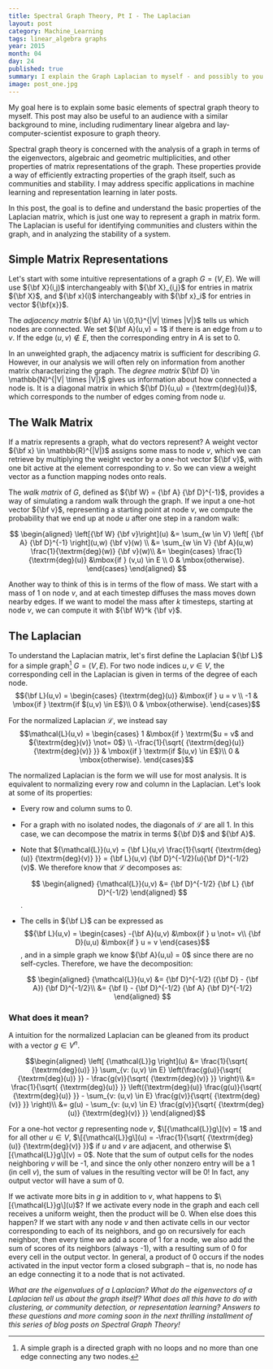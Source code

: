 ```yaml
---
title: Spectral Graph Theory, Pt I - The Laplacian
layout: post
category: Machine_Learning
tags: linear_algebra graphs
year: 2015
month: 04
day: 24
published: true
summary: I explain the Graph Laplacian to myself - and possibly to you!
image: post_one.jpg
---
```


My goal here is to explain some basic elements of spectral graph theory to myself.
This post may also be useful to an audience with a similar background to mine, including rudimentary linear algebra and lay-computer-scientist exposure to graph theory.

Spectral graph theory is concerned with the analysis of a graph in terms
of the eigenvectors, algebraic and geometric multiplicities, and other
properties of matrix representations of the graph.
These properties provide a way of efficiently extracting
properties of the graph itself, such as communities and stability.
I may address specific applications in machine learning and representation learning in later posts.

In this post, the goal is to define and understand the basic properties of the Laplacian matrix, which is just one way to represent a graph in matrix form. The Laplacian is useful for identifying communities and clusters within the graph, and in analyzing the stability of a system.

Simple Matrix Representations
-------------

Let's start with some intuitive representations of a graph $G = (V,E)$.
We will use ${\bf X}(i,j)$ interchangeably with ${\bf X}_{i,j}$ for entries in
matrix ${\bf X}$, and ${\bf x}(i)$ interchangeably with ${\bf x}_i$ for entries in
vector ${\bf{x}}$.

The *adjacency matrix* ${\bf A} \in \{0,1\}^{|V| \times |V|}$ tells us which nodes are connected.
We set ${\bf A}(u,v) = 1$ if there is an edge from $u$ to $v$.
If the edge $(u,v) \not\in E$, then the corresponding entry in $A$ is set to 0.

In an unweighted graph, the adjacency matrix is sufficient for describing $G$.
However, in our analysis we will often rely on information from another matrix characterizing the graph.
The *degree matrix* ${\bf D} \in \mathbb{N}^{|V| \times |V|}$ gives us information about how connected a node is.
It is a diagonal matrix in which ${\bf D}(u,u) = {\textrm{deg}(u)}$, which corresponds to the number of edges coming from node $u$.

The Walk Matrix
-------------

If a matrix represents a graph, what do vectors represent?
A weight vector ${\bf x} \in \mathbb{R}^{|V|}$ assigns some mass to node $v$, which we can retrieve by multiplying the weight vector by a one-hot vector ${\bf v}$, with one bit active at the element corresponding to $v$.
So we can view a weight vector as a function mapping nodes onto reals.

The *walk matrix* of $G$, defined as ${\bf W} = {\bf A} {\bf D}^{-1}$, provides a way of simulating a random walk through the graph.
If we input a one-hot vector ${\bf v}$, representing a starting point at node $v$, we compute the probability that we end up at node $u$ after one step in a random walk:

$$
\begin{aligned}
\left[{\bf W} {\bf v}\right](u) &=  \sum_{w \in V} \left[ {\bf A} {\bf D}^{-1} \right](u,w) {\bf v}(w)  \\
&= \sum_{w \in V} {\bf A}(u,w) \frac{1}{\textrm{deg}(w)} {\bf v}(w)\\
&= \begin{cases}
    \frac{1}{\textrm{deg}(u)} &\mbox{if } (v,u) \in E \\
    0 & \mbox{otherwise}.
\end{cases}
\end{aligned}
$$

Another way to think of this is in terms of the flow of mass.
We start with a mass of 1 on node $v$, and at each timestep diffuses the mass moves down nearby edges.
If we want to model the mass after $k$ timesteps, starting at node $v$, we can compute it with ${\bf W}^k {\bf v}$.

<!-- TODO: Eigenvalues  -->

The Laplacian
-------------

To understand the Laplacian matrix, let's first define the Laplacian ${\bf L}$
for a simple graph[^1] $G = (V,E)$.
For two node indices $u,v \in V$, the corresponding cell in the Laplacian is given in terms of the degree of each node.
$${\bf L}(u,v) = \begin{cases}
    {\textrm{deg}(u)} &\mbox{if } u = v \\
    -1 & \mbox{if } \textrm{if $(u,v) \in E$}\\
    0 & \mbox{otherwise}.
\end{cases}$$

For the normalized Laplacian $\mathcal{L}$, we instead say
$$\mathcal{L}(u,v) = \begin{cases}
    1 &\mbox{if } \textrm{$u = v$ and ${\textrm{deg}(v)} \not= 0$} \\
    -\frac{1}{\sqrt{ {\textrm{deg}(u)} {\textrm{deg}(v)} }} & \mbox{if } \textrm{if $(u,v) \in E$}\\
    0 & \mbox{otherwise}.
\end{cases}$$

The normalized Laplacian is the form we will use for most analysis.
It is equivalent to normalizing every row and column in the Laplacian.
Let's look at some of its properties:

- Every row and column sums to 0.
- For a graph with no isolated nodes, the diagonals of $\mathcal{L}$ are all 1. In this case, we can decompose the matrix in terms ${\bf D}$ and ${\bf A}$.
- Note that ${\mathcal{L}}(u,v) = {\bf L}(u,v) \frac{1}{\sqrt{ {\textrm{deg}(u)} {\textrm{deg}(v)} }} = {\bf L}(u,v) {\bf D}^{-1/2}(u){\bf D}^{-1/2}(v)$. We therefore know that ${\mathcal{L}}$ decomposes as:

    $$
    \begin{aligned}
    {\mathcal{L}}(u,v) &= {\bf D}^{-1/2} {\bf L} {\bf D}^{-1/2}
    \end{aligned}
    $$.
- The cells
in ${\bf L}$ can be expressed as $${\bf L}(u,v) = \begin{cases}
    -{\bf A}(u,v) &\mbox{if } u \not= v\\
    {\bf D}(u,u) &\mbox{if } u = v
\end{cases}$$, and in a simple graph we know ${\bf A}(u,u) = 0$ since there are no self-cycles. Therefore, we have the decomposition:

    $$
    \begin{aligned}
    {\mathcal{L}}(u,v) &= {\bf D}^{-1/2} ({\bf D} - {\bf A}) {\bf D}^{-1/2}\\
    &= {\bf I} - {\bf D}^{-1/2} {\bf A} {\bf D}^{-1/2}
    \end{aligned}
    $$

### What does it mean?

A intuition for the normalized Laplacian can be gleaned from its product
with a vector $g \in V^n$.

$$\begin{aligned}
\left[ {\mathcal{L}}g \right](u) &= \frac{1}{\sqrt{ {\textrm{deg}(u)} }} \sum_{v: (u,v) \in E} \left(\frac{g(u)}{\sqrt{ {\textrm{deg}(u)} }} - \frac{g(v)}{\sqrt{ {\textrm{deg}(v)} }} \right)\\
&= \frac{1}{\sqrt{ {\textrm{deg}(u)} }} \left({\textrm{deg}(u)} \frac{g(u)}{\sqrt{ {\textrm{deg}(u)} }} -  \sum_{v: (u,v) \in E} \frac{g(v)}{\sqrt{ {\textrm{deg}(v)} }} \right)\\
&= g(u) - \sum_{v: (u,v) \in E} \frac{g(v)}{\sqrt{ {\textrm{deg}(u)} {\textrm{deg}(v)} }}
\end{aligned}$$

For a one-hot vector $g$ representing node $v$, $\[{\mathcal{L}}g\](v) = 1$ and for all other $u \in V$,
$\[{\mathcal{L}}g\](u) = -\frac{1}{\sqrt{ {\textrm{deg}(u)} {\textrm{deg}(v)} }}$
if $u$ and $v$ are adjacent, and otherwise $\[{\mathcal{L}}g\](v) = 0$.
Note that the sum of output cells for the nodes neighboring $v$ will
be -1, and since the only other nonzero entry will be a 1 (in cell $v$), the
sum of values in the resulting vector will be 0! In fact, any output
vector will have a sum of 0.

If we activate more bits in $g$ in addition to $v$, what happens to
$\[{\mathcal{L}}g\](u)$? If we activate every node in the graph and each
cell receives a uniform weight, then the product will be 0. When else
does this happen? If we start with any node $v$ and then activate cells
in our vector corresponding to each of its neighbors, and go on
recursively for each neighbor, then every time we add a score of 1 for a
node, we also add the sum of scores of its neighbors (always -1), with a
resulting sum of 0 for every cell in the output vector. In general, a
product of 0 occurs if the nodes activated in the input vector form a
closed subgraph – that is, no node has an edge connecting it to a node
that is not activated.

<!-- Another way to think of the product ${\mathcal{L}}g$ is as a potential
function where the nodes with positive weights in $g$ “attract” while
their neighbors “repel”. A steady state can be achieved with a vector
representing a closed subgraph, so these attractions and repulsions are
perfectly balanced, resulting in an output vector of 0s.

Notice, however, that a closed subgraph is not the only vector that
induces a steady state! These closed subgraphs form the null space of
the Laplacian. But any eigenvector of the Laplacian will, by definition,
yield a rescaled version of itself. The output vector’s weights on each
node will remain unchanged.

All this gives us a hint about what the Laplacian reveals.
If everyone in your social circle catches a cold, but nobody interacts with people outside of your social circle, the cold will never spread further. You achieved a stable state in which -->

*What are the eigenvalues of a Laplacian? What do the eigenvectors of a Laplacian tell us about the graph itself? What does all this have to do with clustering, or community detection, or representation learning? Answers to these questions and more coming soon in the next thrilling installment of this series of blog posts on Spectral Graph Theory!*

[^1]: A simple graph is a directed graph with no loops and no more than one edge connecting any two nodes.
